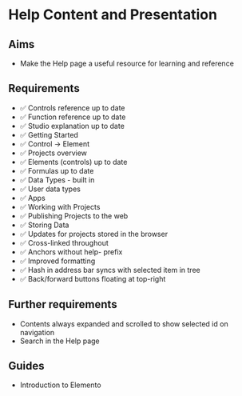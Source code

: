 Help Content and Presentation
=============================

Aims
----

- Make the Help page a useful resource for learning and reference

Requirements
------------

- ✅ Controls reference up to date
- ✅ Function reference up to date
- ✅ Studio explanation up to date
- ✅ Getting Started
- ✅ Control -> Element
- ✅ Projects overview
- ✅ Elements (controls) up to date
- ✅ Formulas up to date
- ✅ Data Types - built in
- ✅ User data types
- ✅ Apps
- ✅ Working with Projects
- ✅ Publishing Projects to the web
- ✅ Storing Data
- ✅ Updates for projects stored in the browser
- ✅ Cross-linked throughout
- ✅ Anchors without help- prefix
- ✅ Improved formatting
- ✅ Hash in address bar syncs with selected item in tree
- ✅ Back/forward buttons floating at top-right

Further requirements
--------------------
- Contents always expanded and scrolled to show selected id on navigation
- Search in the Help page


Guides
------

- Introduction to Elemento
